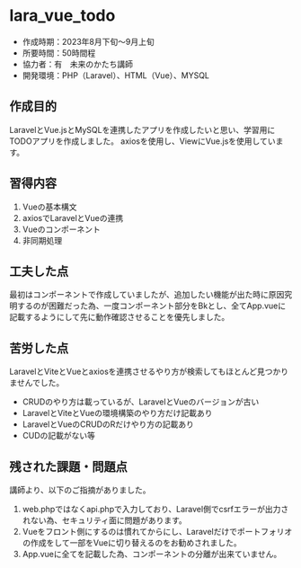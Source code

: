 # lara_vue_todo
- 作成時期：2023年8月下旬～9月上旬
- 所要時間：50時間程
- 協力者：有　未来のかたち講師
- 開発環境：PHP（Laravel）、HTML（Vue）、MYSQL


## 作成目的
LaravelとVue.jsとMySQLを連携したアプリを作成したいと思い、学習用にTODOアプリを作成しました。
axiosを使用し、ViewにVue.jsを使用しています。


## 習得内容
1. Vueの基本構文
1. axiosでLaravelとVueの連携
1. Vueのコンポーネント
1. 非同期処理


## 工夫した点
最初はコンポーネントで作成していましたが、追加したい機能が出た時に原因究明するのが困難だった為、一度コンポーネント部分をBkとし、全てApp.vueに記載するようにして先に動作確認させることを優先しました。


## 苦労した点
LaravelとViteとVueとaxiosを連携させるやり方が検索してもほとんど見つかりませんでした。
- CRUDのやり方は載っているが、LaravelとVueのバージョンが古い
- LaravelとViteとVueの環境構築のやり方だけ記載あり
- LaravelとVueのCRUDのRだけやり方の記載あり
- CUDの記載がない等


## 残された課題・問題点
講師より、以下のご指摘がありました。
1. web.phpではなくapi.phpで入力しており、Laravel側でcsrfエラーが出力されない為、セキュリティ面に問題があります。  
1. Vueをフロント側にするのは慣れてからにし、Laravelだけでポートフォリオの作成をして一部をVueに切り替えるのをお勧めされました。  
1. App.vueに全てを記載した為、コンポーネントの分離が出来ていません。
